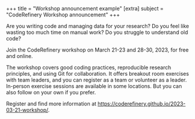 +++
title = "Workshop announcement example"
[extra]
subject = "CodeRefinery Workshop announcement"
+++

Are you writing code and managing data for your research? Do you feel like
wasting too much time on manual work? Do you struggle to understand old code?

Join the CodeRefinery workshop on March 21-23 and 28-30, 2023, for free and
online.

The workshop covers good coding practices, reproducible research principles,
and using Git for collaboration. It offers breakout room exercises with team
leaders, and you can register as a team or volunteer as a leader.  In-person
exercise sessions are available in some locations.  But you can also follow on
your own if you prefer.

Register and find more information at
https://coderefinery.github.io/2023-03-21-workshop/.
